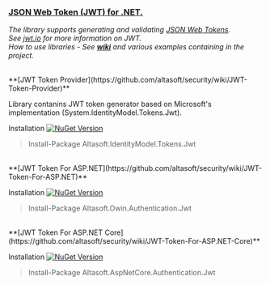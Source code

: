 ### [JSON Web Token (JWT) for .NET.](https://github.com/altasoft/security/wiki)

*The library supports generating and validating [JSON Web Tokens](https://tools.ietf.org/html/rfc7519).*  
*See [jwt.io](https://jwt.io) for more information on JWT.*  
_How to use libraries - See **[wiki](https://github.com/altasoft/security/wiki)** and various examples containing in the project._  

<br/>
**[JWT Token Provider](https://github.com/altasoft/security/wiki/JWT-Token-Provider)**

Library contanins JWT token generator based on Microsoft's implementation (System.IdentityModel.Tokens.Jwt).

Installation [![NuGet Version](https://img.shields.io/nuget/v/Altasoft.IdentityModel.Tokens.Jwt.svg)](https://www.nuget.org/packages/Altasoft.IdentityModel.Tokens.Jwt)

> Install-Package Altasoft.IdentityModel.Tokens.Jwt

<br/>
**[JWT Token For ASP.NET](https://github.com/altasoft/security/wiki/JWT-Token-For-ASP.NET)**

Installation [![NuGet Version](https://img.shields.io/nuget/v/Altasoft.Owin.Authentication.Jwt.svg)](https://www.nuget.org/packages/Altasoft.Owin.Authentication.Jwt.Jwt)

> Install-Package Altasoft.Owin.Authentication.Jwt

<br/>
**[JWT Token For ASP.NET Core](https://github.com/altasoft/security/wiki/JWT-Token-For-ASP.NET-Core)**

Installation [![NuGet Version](https://img.shields.io/nuget/v/Altasoft.AspNetCore.Authentication.Jwt.svg)](https://www.nuget.org/packages/Altasoft.AspNetCore.Authentication.Jwt)

> Install-Package Altasoft.AspNetCore.Authentication.Jwt
